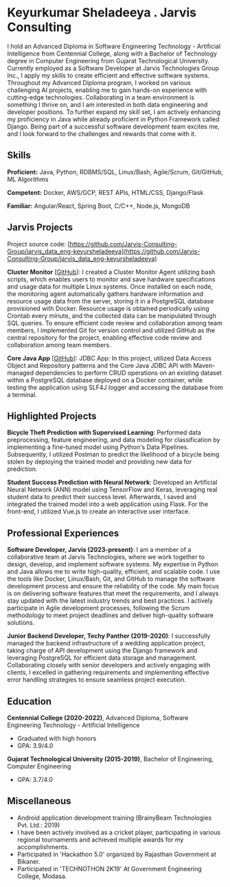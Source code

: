 # Keyurkumar Sheladeeya . Jarvis Consulting

I hold an Advanced Diploma in Software Engineering Technology - Artificial Intelligence from Centennial College, along with a Bachelor of Technology degree in Computer Engineering from Gujarat Technological University. Currently employed as a Software Developer at Jarvis Technologies Group Inc., I apply my skills to create efficient and effective software systems. Throughout my Advanced Diploma program, I worked on various challenging AI projects, enabling me to gain hands-on experience with cutting-edge technologies. Collaborating in a team environment is something I thrive on, and I am interested in both data engineering and developer positions. To further expand my skill set, I am actively enhancing my proficiency in Java while already proficient in Python Framework called Django. Being part of a successful software development team excites me, and I look forward to the challenges and rewards that come with it.

## Skills

**Proficient:** Java, Python, RDBMS/SQL, Linux/Bash, Agile/Scrum, Git/GitHub, ML Algorithms

**Competent:** Docker, AWS/GCP, REST APIs, HTML/CSS, Django/Flask

**Familiar:** Angular/React, Spring Boot, C/C++, Node.js, MongoDB

## Jarvis Projects

Project source code: [https://github.com/Jarvis-Consulting-Group/jarvis_data_eng-keyursheladeeya](https://github.com/Jarvis-Consulting-Group/jarvis_data_eng-keyursheladeeya)


**Cluster Monitor** [[GitHub](https://github.com/Jarvis-Consulting-Group/jarvis_data_eng-keyursheladeeya/tree/master/linux_sql)]: I created a Cluster Monitor Agent utilizing bash scripts, which enables users to monitor and save hardware specifications and usage data for multiple Linux systems. Once installed on each node, the monitoring agent automatically gathers hardware information and resource usage data from the server, storing it in a PostgreSQL database provisioned with Docker. Resource usage is obtained periodically using Crontab every minute, and the collected data can be manipulated through SQL queries. To ensure efficient code review and collaboration among team members, I implemented Git for version control and utilized GitHub as the central repository for the project, enabling effective code review and collaboration among team members.

**Core Java App** [[GitHub](https://github.com/Jarvis-Consulting-Group/jarvis_data_eng-keyursheladeeya/tree/master/core_java)]: JDBC App: In this project, utilized Data Access Object and Repository patterns and the Core Java JDBC API with Maven-managed dependencies to perform CRUD operations on an existing dataset within a PostgreSQL database deployed on a Docker container, while testing the application using SLF4J logger and accessing the database from a terminal.


## Highlighted Projects
**Bicycle Theft Prediction with Supervised Learning**: Performed data preprocessing, feature engineering, and data modeling for classification by implementing a fine-tuned model using Python's Data Pipelines. Subsequently, I utilized Postman to predict the likelihood of a bicycle being stolen by deploying the trained model and providing new data for prediction.

**Student Success Prediction with Neural Network**: Developed an Artificial Neural Network (ANN) model using TensorFlow and Keras, leveraging real student data to predict their success level. Afterwards, I saved and integrated the trained model into a web application using Flask. For the front-end, I utilized Vue.js to create an interactive user interface.


## Professional Experiences

**Software Developer, Jarvis (2023-present)**: I am a member of a collaborative team at Jarvis Technologies, where we work together to design, develop, and implement software systems. My expertise in Python and Java allows me to write high-quality, efficient, and scalable code. I use the tools like Docker, Linux/Bash, Git, and GitHub to manage the software development process and ensure the reliability of the code. My main focus is on delivering software features that meet the requirements, and I always stay updated with the latest industry trends and best practices. I actively participate in Agile development processes, following the Scrum methodology to meet project deadlines and deliver high-quality software solutions.

**Junior Backend Developer, Techy Panther (2019-2020)**: I successfully managed the backend infrastructure of a wedding application project, taking charge of API development using the Django framework and leveraging PostgreSQL for efficient data storage and management. Collaborating closely with senior developers and actively engaging with clients, I excelled in gathering requirements and implementing effective error handling strategies to ensure seamless project execution.


## Education
**Centennial College (2020-2022)**, Advanced Diploma, Software Engineering Technology - Artificial Intelligence
- Graduated with high honors
- GPA: 3.9/4.0

**Gujarat Technological University (2015-2019)**, Bachelor of Engineering, Computer Engineering
- GPA: 3.7/4.0


## Miscellaneous
- Android application development training (BrainyBeam Technologies Pvt. Ltd.: 2019)
- I have been actively involved as a cricket player, participating in various regional tournaments and achieved multiple awards for my accomplishments.
- Participated in 'Hackathon 5.0' organized by Rajasthan Government at Bikaner.
- Participated in 'TECHNOTHON 2K19' At Government Engineering College, Modasa.